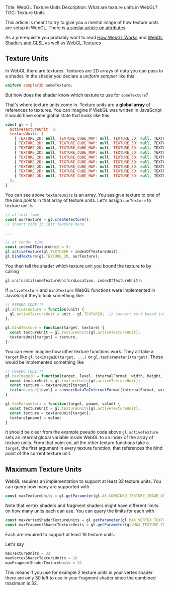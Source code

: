 Title: WebGL Texture Units
Description: What are texture units in WebGL?
TOC: Texture Units


This article is meant to try to give you a mental image
of how texture units are setup in WebGL. There is [a similar article on attributes](webgl-attributes.html).

As a prerequisite you probably want to read [How WebGL Works](webgl-how-it-works.html)
and [WebGL Shaders and GLSL](webgl-shaders-and-glsl.html)
as well as [WebGL Textures](webgl-3d-textures.html)

## Texture Units

In WebGL there are textures. Textures are 2D arrays of data you can pass to a shader.
In the shader you declare a *uniform sampler* like this

```glsl
uniform sampler2D someTexture;
```

But how does the shader know which texture to use for `someTexture`?

That's where texture units come in. Texture units are a **global array** of
references to textures. You can imagine if WebGL was written in JavaScript
it would have some global state that looks like this

```js
const gl = {
  activeTextureUnit: 0,
  textureUnits: [
    { TEXTURE_2D: null, TEXTURE_CUBE_MAP: null, TEXTURE_3D: null, TEXTURE_2D_ARRAY, null, },
    { TEXTURE_2D: null, TEXTURE_CUBE_MAP: null, TEXTURE_3D: null, TEXTURE_2D_ARRAY, null, },
    { TEXTURE_2D: null, TEXTURE_CUBE_MAP: null, TEXTURE_3D: null, TEXTURE_2D_ARRAY, null, },
    { TEXTURE_2D: null, TEXTURE_CUBE_MAP: null, TEXTURE_3D: null, TEXTURE_2D_ARRAY, null, },
    { TEXTURE_2D: null, TEXTURE_CUBE_MAP: null, TEXTURE_3D: null, TEXTURE_2D_ARRAY, null, },
    { TEXTURE_2D: null, TEXTURE_CUBE_MAP: null, TEXTURE_3D: null, TEXTURE_2D_ARRAY, null, },
    { TEXTURE_2D: null, TEXTURE_CUBE_MAP: null, TEXTURE_3D: null, TEXTURE_2D_ARRAY, null, },
    { TEXTURE_2D: null, TEXTURE_CUBE_MAP: null, TEXTURE_3D: null, TEXTURE_2D_ARRAY, null, },
    { TEXTURE_2D: null, TEXTURE_CUBE_MAP: null, TEXTURE_3D: null, TEXTURE_2D_ARRAY, null, },
  ];
}
```

You can see above `textureUnits` is an array. You assign a texture to one of the *bind points* in that array
of texture units. Let's assign `ourTexture` to texture unit 5.

```js
// at init time
const ourTexture = gl.createTexture();
// insert code it init texture here.

...

// at render time
const indexOfTextureUnit = 5;
gl.activeTexture(gl.TEXTURE0 + indexOfTextureUnit);
gl.bindTexture(gl.TEXTURE_2D, ourTexture);
```

You then tell the shader which texture unit you bound the texture to by calling 

```js
gl.uniform1i(someTextureUniformLocation, indexOfTextureUnit);
```

If `activeTexture` and `bindTexture` WebGL functions were implemented in JavaScript they'd look
something like:

```js
// PSEUDO CODE!!!
gl.activeTexture = function(unit) {
  gl.activeTextureUnit = unit - gl.TEXTURE0;  // convert to 0 based index
};

gl.bindTexture = function(target, texture) {
  const textureUnit = gl.textureUnits[gl.activeTextureUnit];
  textureUnit[target] = texture;
}:
```

You can even imagine how other texture functions work. They all take a `target`
like `gl.texImage2D(target, ...)` or `gl.texParameteri(target)`. Those would
be implemented something like

```js
// PSEUDO CODE!!!
gl.texImage2D = function(target, level, internalFormat, width, height, border, format, type, data) {
  const textureUnit = gl.textureUnits[gl.activeTextureUnit];
  const texture = textureUnit[target];
  texture.mips[level] = convertDataToInternalFormat(internalFormat, width, height, format, type, data);
}

gl.texParameteri = function(target, pname, value) {
  const textureUnit = gl.textureUnits[gl.activeTextureUnit];
  const texture = textureUnit[target];
  texture[pname] = value; 
}
```

It should be clear from the example pseudo code above `gl.activeTexture` sets an
internal global variable inside WebGL to an index of the array of texture units.
From that point on, all the other texture functions take a `target`, the first
argument in every texture function, that references the bind point of the
current texture unit.

## Maximum Texture Units

WebGL requires an implementation to support at least 32 texture units. You can query how many
are supported with

```js
const maxTextureUnits = gl.getParameter(gl.AX_COMBINED_TEXTURE_IMAGE_UNITS);
```

Note that vertex shaders and fragment shaders might have different limits
on how many units each can use. You can query the limits for each with

```js
const maxVertexShaderTextureUnits = gl.getParameter(gl.MAX_VERTEX_TEXTURE_IMAGE_UNITS);
const maxFragmentShaderTextureUnits = gl.getParameter(gl.MAX_TEXTURE_IMAGE_UNITS);
```

Each are required to support at least 16 texture units.

Let's say 

```js
maxTextureUnits = 32
maxVertexShaderTextureUnits = 16
maxFragmentShaderTextureUnits = 32
```

This means if you use for example 2 texture units in your vertex shader
there are only 30 left to use in your fragment shader since the combined
maximum is 32.
